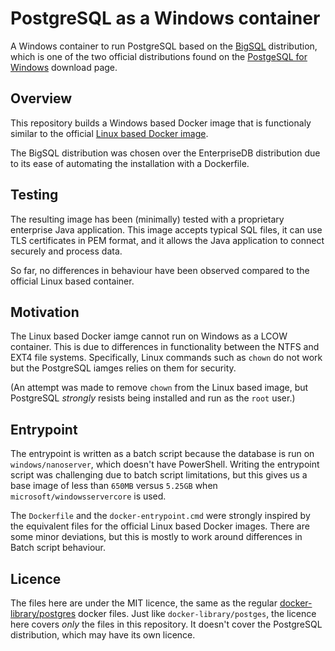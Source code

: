 # PostgreSQL as a Windows container

A Windows container to run PostgreSQL based on the [BigSQL](http://www.openscg.com/bigsql/about/) distribution, which is one of the two official distributions found on the [PostgeSQL for Windows](https://www.postgresql.org/download/windows/) download page.

## Overview

This repository builds a Windows based Docker image that is functionaly similar to the official [Linux based Docker image](https://hub.docker.com/_/postgres/).

The BigSQL distribution was chosen over the EnterpriseDB distribution due to its ease of automating the installation with a Dockerfile.

## Testing

The resulting image has been (minimally) tested with a proprietary enterprise Java application. This image accepts typical SQL files, it can use TLS certificates in PEM format, and it allows the Java application to connect securely and process data.

So far, no differences in behaviour have been observed compared to the official Linux based container.

## Motivation

The Linux based Docker iamge cannot run on Windows as a LCOW container. This is due to differences in functionality between the NTFS and EXT4 file systems. Specifically, Linux commands such as `chown` do not work but the PostgreSQL iamges relies on them for security.

(An attempt was made to remove `chown` from the Linux based image, but PostgreSQL *strongly* resists being installed and run as the `root` user.)

## Entrypoint

The entrypoint is written as a batch script because the database is run on `windows/nanoserver`, which doesn't have PowerShell. Writing the entrypoint script was challenging due to batch script limitations, but this gives us a base image of less than `650MB` versus `5.25GB` when `microsoft/windowsservercore` is used.

The `Dockerfile` and the `docker-entrypoint.cmd` were strongly inspired by the equivalent files for the official Linux based Docker images. There are some minor deviations, but this is mostly to work around differences in Batch script behaviour.

## Licence

The files here are under the MIT licence, the same as the regular [docker-library/postgres](https://github.com/docker-library/postgres) docker files. Just like `docker-library/postges`, the licence here covers *only* the files in this repository. It doesn't cover the PostgreSQL distribution, which may have its own licence.
